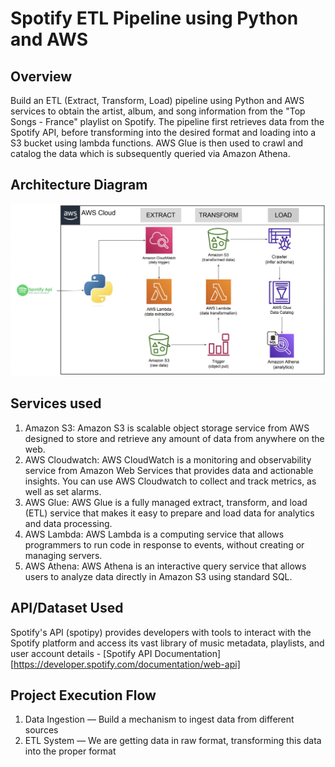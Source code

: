 # Spotify ETL Pipeline using Python and AWS

## Overview
Build an ETL (Extract, Transform, Load) pipeline using Python and AWS services to obtain the artist, album, and song information from the "Top Songs - France" playlist on Spotify. The pipeline first retrieves data from the Spotify API, before transforming into the desired format and loading into a S3 bucket using lambda functions. AWS Glue is then used to crawl and catalog the data which is subsequently queried via Amazon Athena.

## Architecture Diagram
<img src="Spotify ETL Architecture Diagram.png">

## Services used
1. Amazon S3: Amazon S3 is scalable object storage service from AWS designed to store and retrieve any amount of data from anywhere on the web.
2. AWS Cloudwatch: AWS CloudWatch is a monitoring and observability service from Amazon Web Services that provides data and actionable insights. You can use AWS Cloudwatch to collect and track metrics, as well as set alarms.
3. AWS Glue: AWS Glue is a fully managed extract, transform, and load (ETL) service that makes it easy to prepare and load data for analytics and data processing.
4. AWS Lambda: AWS Lambda is a computing service that allows programmers to run code in response to events, without creating or managing servers.
5. AWS Athena: AWS Athena is an interactive query service that allows users to analyze data directly in Amazon S3 using standard SQL.

## API/Dataset Used
Spotify's API (spotipy) provides developers with tools to interact with the Spotify platform and access its vast library of music metadata, playlists, and user account details - [Spotify API Documentation][https://developer.spotify.com/documentation/web-api]

## Project Execution Flow
1. Data Ingestion — Build a mechanism to ingest data from different sources
2. ETL System — We are getting data in raw format, transforming this data into the proper format



